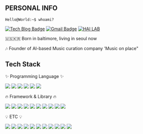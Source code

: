## PERSONAL INFO

```console
Hello@World:~$ whoami?
```

[![Tech Blog Badge](http://img.shields.io/badge/-Tech%20blog-orange?style=flat-square&logo=tistory&link=https://24bean.tistory.com)](https://24bean.tistory.com) 
[![Gmail Badge](https://img.shields.io/badge/Gmail-d14836?style=flat-square&logo=Gmail&logoColor=white&link=mailto:sabin5105@gmail.com)](mailto:sabin5105@gmail.com)
[![HAI LAB](http://img.shields.io/badge/-HAI%20LAB-grey?style=flat-square&logo=microsoftoutlook&link=mailto://sb_lee@seoultech.ac.kr)](mailto:sb_lee@seoultech.ac.kr) 


🇺🇸🇰🇷 Born in baltimore, living in seoul now

🎶 Founder of AI-based Music curation company 'Music on place"

## Tech Stack

✨ Programming Language ✨

<img src="https://img.shields.io/badge/Python-3776AB?style=flat-square&logo=Python&logoColor=white"/> <img src="https://img.shields.io/badge/C-A8B9CC?style=flat-square&logo=C&logoColor=white"/>
<img src="https://img.shields.io/badge/C++-00599C?style=flat-square&logo=C%2B%2B&logoColor=white"/>
<img src="https://img.shields.io/badge/Java-ED8B00?style=flat-square&logo=openjdk&logoColor=white">
<img src="https://img.shields.io/badge/JavaScript-F7DF1E?style=flat-square&logo=javascript&logoColor=black"/>
<img src="https://img.shields.io/badge/CUDA%20C++-76B900?style=flat-square&logo=nvidia&logoColor=white"/>

🔥 Framework & Library 🔥

<img src="https://img.shields.io/badge/PyTorch-EE4C2C?style=flat-square&logo=pytorch&logoColor=white"/> <img src="https://img.shields.io/badge/TensorFlow-FF6F00?style=flat-square&logo=tensorflow&logoColor=white"/>
<img src="https://img.shields.io/badge/Scikit%20learn-F7931E?style=flat-square&logo=scikitlearn&logoColor=white"/>
<img src="https://img.shields.io/badge/NumPy-013243?style=flat-square&logo=numpy&logoColor=white"/>
<img src="https://img.shields.io/badge/Pandas-150458?style=flat-square&logo=pandas&logoColor=white"/>
<img src="https://img.shields.io/badge/Seaborn-3776AB?style=flat-square&logo=seaborn&logoColor=white"/>
<img src="https://img.shields.io/badge/Matplotlib-3776AB?style=flat-square&logo=matplotlib&logoColor=white"/>
<img src="https://img.shields.io/badge/Plotly-3776AB?style=flat-square&logo=plotly&logoColor=white"/>
<img src="https://img.shields.io/badge/Flask-000000?style=flat-square&logo=flask&logoColor=white"/>
<img src="https://img.shields.io/badge/Django-092E20?style=flat-square&logo=django&logoColor=white"/>

💡 ETC 💡

<img src="https://img.shields.io/badge/Docker-2496ED?style=flat-square&logo=docker&logoColor=white"> <img src="https://img.shields.io/badge/GIT-E44C30?style=flat-square&logo=git&logoColor=white">
<img src="https://img.shields.io/badge/GitHub-181717?style=flat-square&logo=github&logoColor=white">
<img src="https://img.shields.io/badge/GNU%20Bash-4EAA25?style=flat-square&logo=GNU%20Bash&logoColor=white">
<img src="https://img.shields.io/badge/MySQL-00000F?style=flat-square&logo=mysql&logoColor=white">
<img src="https://img.shields.io/badge/PostgreSQL-316192?style=flat-square&logo=postgresql&logoColor=white">
<img src="https://img.shields.io/badge/AWS-232F3E?style=flat-square&logo=amazon-aws&logoColor=white">
<img src="https://img.shields.io/badge/Azure-0089D6?style=flat-square&logo=microsoft-azure&logoColor=white">
<img src="https://img.shields.io/badge/Linux-FCC624?style=flat-square&logo=linux&logoColor=black"> <img src="https://img.shields.io/badge/Ubuntu-E95420?style=flat-square&logo=ubuntu&logoColor=white">
<img src="https://img.shields.io/badge/mac%20os-000000?style=flat-square&logo=apple&logoColor=white">
